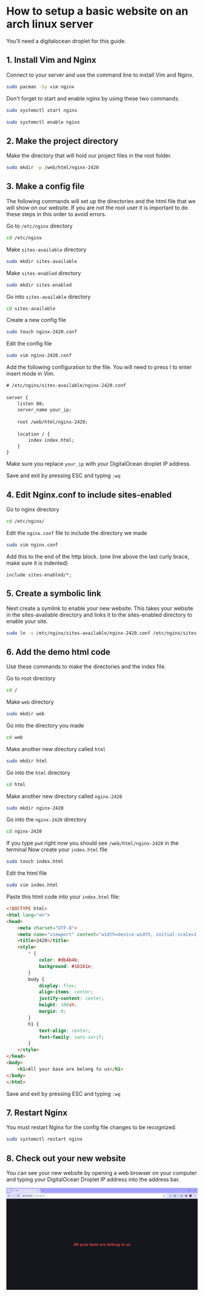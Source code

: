 # How to setup a basic website on an arch linux server

You'll need a digitalocean droplet for this guide.

## 1. Install Vim and Nginx

Connect to your server and use the command line to install Vim and Nginx.

```bash
sudo pacman -Sy vim nginx
```

Don't forget to start and enable nginx by using these two commands.

```bash
sudo systemctl start nginx
```
```bash
sudo systemctl enable nginx
```

## 2. Make the project directory

Make the directory that will hold our project files in the root folder.

```bash
sudo mkdir -p /web/html/nginx-2420
```

## 3. Make a config file

The following commands will set up the directories and the html file that we will show on our website. If you are not the root user it is important to do these steps in this order to avoid errors.

Go to `/etc/nginx` directory

```bash
cd /etc/nginx
```

Make `sites-available` directory

```bash
sudo mkdir sites-available
```

Make `sites-enabled` directory

```bash
sudo mkdir sites-enabled
```

Go into `sites-available` directory

```bash
cd sites-available
```

Create a new config file

```bash
sudo touch nginx-2420.conf
```

Edit the config file

```bash
sudo vim nginx-2420.conf
```

Add the following configuration to the file. You will need to press I to enter insert mode in Vim.

```nginx
# /etc/nginx/sites-available/nginx-2420.conf

server {
    listen 80;
    server_name your_ip;

    root /web/html/nginx-2420;

    location / {
        index index.html;
    }
}

```

Make sure you replace `your_ip` with your DigitalOcean droplet IP address.

Save and exit by pressing ESC and typing `:wq`

## 4. Edit Nginx.conf to include sites-enabled

Go to nginx directory

```bash
cd /etc/nginx/
```

Edit the `nginx.conf` file to include the directory we made

```bash
sudo vim nginx.conf
```

Add this to the end of the http block. (one line above the last curly brace, make sure it is indented)

```nginx
include sites-enabled/*;
```

## 5. Create a symbolic link

Next create a symlink to enable your new website. This takes your website in the sites-available directory and links it to the sites-enabled directory to enable your site.

```bash
sudo ln -s /etc/nginx/sites-available/nginx-2420.conf /etc/nginx/sites-enabled/nginx-2420.conf
```

## 6. Add the demo html code

Use these commands to make the directories and the index file.

Go to root directory

```bash
cd /
```

Make `web` directory

```bash
sudo mkdir web
```

Go into the directory you made

```bash
cd web
```

Make another new directory called `html`

```bash
sudo mkdir html
```

Go into the `html` directory

```bash
cd html
```

Make another new directory called `nginx-2420`

```bash
sudo mkdir nginx-2420
```

Go into the `nginx-2420` directory

```bash
cd nginx-2420
```

If you type `pwd` right now you should see `/web/html/nginx-2420` in the terminal
Now create your `index.html` file

```bash
sudo touch index.html
```

Edit the html file

```bash
sudo vim index.html
```

Paste this html code into your `index.html` file:

```html
<!DOCTYPE html>
<html lang="en">
<head>
    <meta charset="UTF-8">
    <meta name="viewport" content="width=device-width, initial-scale=1.0">
    <title>2420</title>
    <style>
        * {
            color: #db4b4b;
            background: #16161e;
        }
        body {
            display: flex;
            align-items: center;
            justify-content: center;
            height: 100vh;
            margin: 0;
        }
        h1 {
            text-align: center;
            font-family: sans-serif;
        }
    </style>
</head>
<body>
    <h1>All your base are belong to us</h1>
</body>
</html>

```

Save and exit by pressing ESC and typing `:wq`

## 7. Restart Nginx

You must restart Nginx for the config file changes to be recognized.

```bash
sudo systemctl restart nginx
```

## 8. Check out your new website

You can see your new website by opening a web browser on your computer and typing your DigitalOcean Droplet IP address into the address bar.

![Screenshot](https://github.com/quistinie/nginx-2420/blob/main/Screenshot_1.jpg?raw=true)